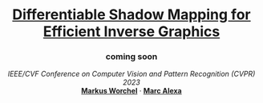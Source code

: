 # 

<p align="center">

  <h1 align="center"><a href="https://mworchel.github.io/differentiable-shadow-mapping">Differentiable Shadow Mapping for Efficient Inverse Graphics</a></h1>

  <h3 align="center">coming soon</h3>

  <p align="center">
    <i>IEEE/CVF Conference on Computer Vision and Pattern Recognition (CVPR) 2023</i>
    <br />
    <a href="https://github.com/mworchel"><strong>Markus Worchel</strong></a>
    ·
    <a href="https://www.cg.tu-berlin.de/team/prof-dr-marc-alexa/"><strong>Marc Alexa</strong></a>
  </p>
</p>
